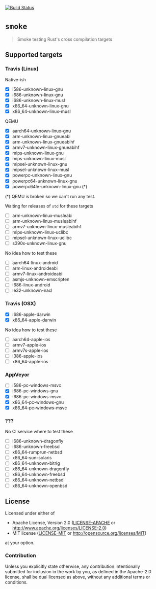 [![Build Status][status]](https://travis-ci.org/japaric/smoke)

[status]: https://travis-ci.org/japaric/smoke.svg?branch=master

# `smoke`

> Smoke testing Rust's cross compilation targets

## Supported targets

### Travis (Linux)

Native-ish

- [x] i586-unknown-linux-gnu
- [x] i686-unknown-linux-gnu
- [x] i686-unknown-linux-musl
- [x] x86_64-unknown-linux-gnu
- [x] x86_64-unknown-linux-musl

QEMU

- [x] aarch64-unknown-linux-gnu
- [x] arm-unknown-linux-gnueabi
- [x] arm-unknown-linux-gnueabihf
- [x] armv7-unknown-linux-gnueabihf
- [x] mips-unknown-linux-gnu
- [x] mips-unknown-linux-musl
- [x] mipsel-unknown-linux-gnu
- [x] mipsel-unknown-linux-musl
- [x] powerpc-unknown-linux-gnu
- [x] powerpc64-unknown-linux-gnu
- [x] powerpc64le-unknown-linux-gnu (\*)

(\*) QEMU is broken so we can't run any test.

Waiting for releases of `std` for these targets

- [ ] arm-unknown-linux-musleabi
- [ ] arm-unknown-linux-musleabihf
- [ ] armv7-unknown-linux-musleabihf
- [ ] mips-unknown-linux-uclibc
- [ ] mipsel-unknown-linux-uclibc
- [ ] s390x-unknown-linux-gnu

No idea how to test these

- [ ] aarch64-linux-android
- [ ] arm-linux-androideabi
- [ ] armv7-linux-androideabi
- [ ] asmjs-unknown-emscripten
- [ ] i686-linux-android
- [ ] le32-unknown-nacl

### Travis (OSX)

- [x] i686-apple-darwin
- [x] x86_64-apple-darwin

No idea how to test these

- [ ] aarch64-apple-ios
- [ ] armv7-apple-ios
- [ ] armv7s-apple-ios
- [ ] i386-apple-ios
- [ ] x86_64-apple-ios

### AppVeyor

- [ ] i586-pc-windows-msvc
- [x] i686-pc-windows-gnu
- [x] i686-pc-windows-msvc
- [x] x86_64-pc-windows-gnu
- [x] x86_64-pc-windows-msvc

### ???

No CI service where to test these

- [ ] i686-unknown-dragonfly
- [ ] i686-unknown-freebsd
- [ ] x86_64-rumprun-netbsd
- [ ] x86_64-sun-solaris
- [ ] x86_64-unknown-bitrig
- [ ] x86_64-unknown-dragonfly
- [ ] x86_64-unknown-freebsd
- [ ] x86_64-unknown-netbsd
- [ ] x86_64-unknown-openbsd

## License

Licensed under either of

- Apache License, Version 2.0 ([LICENSE-APACHE](LICENSE-APACHE) or
  http://www.apache.org/licenses/LICENSE-2.0)
- MIT license ([LICENSE-MIT](LICENSE-MIT) or http://opensource.org/licenses/MIT)

at your option.

### Contribution

Unless you explicitly state otherwise, any contribution intentionally submitted for inclusion in the
work by you, as defined in the Apache-2.0 license, shall be dual licensed as above, without any
additional terms or conditions.
